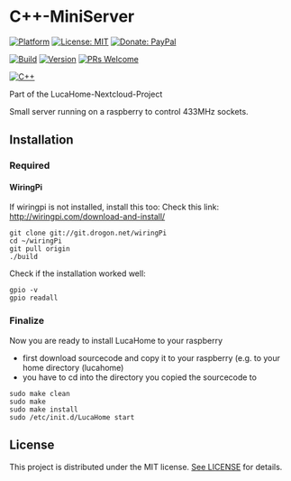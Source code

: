 # C++-MiniServer

[![Platform](https://img.shields.io/badge/platform-Raspberry-blue.svg)](https://www.raspberrypi.org/)
[![License: MIT](https://img.shields.io/badge/License-MIT-blue.svg)](https://opensource.org/licenses/MIT)
[![Donate: PayPal](https://img.shields.io/badge/paypal-donate-blue.svg)](https://www.paypal.me/GuepardoApps)

[![Build](https://img.shields.io/badge/build-WIP-yellow.svg)](./)
[![Version](https://img.shields.io/badge/version-v0.1.0-blue.svg)](https://github.com/LucaHome/LucaHome-RaspberryServer/tree/develop)
[![PRs Welcome](https://img.shields.io/badge/PRs-welcome-brightgreen.svg)](http://makeapullrequest.com)

[![C++](https://img.shields.io/badge/lang-C++-blue.svg)](https://isocpp.org/)

Part of the LucaHome-Nextcloud-Project

Small server running on a raspberry to control 433MHz sockets.

## Installation

### Required

#### WiringPi

If wiringpi is not installed, install this too:
Check this link: http://wiringpi.com/download-and-install/

```
git clone git://git.drogon.net/wiringPi
cd ~/wiringPi
git pull origin
./build
```

Check if the installation worked well:

```
gpio -v
gpio readall
```

### Finalize

Now you are ready to install LucaHome to your raspberry

- first download sourcecode and copy it to your raspberry (e.g. to your home directory (lucahome)
- you have to cd into the directory you copied the sourcecode to

```
sudo make clean
sudo make
sudo make install
sudo /etc/init.d/LucaHome start 
```

## License

This project is distributed under the MIT license. [See LICENSE](LICENSE.md) for details.